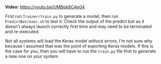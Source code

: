 **Video:** https://youtu.be/UMBqk8CAe04

First run `Trainer/train.py` to generate a model, then run `PredictBot/exec.sh` to test it. Check the output of the predict bot as it doesn't always launch correctly first time and may need to be terminated and re-executed.

Not all systems will load the Keras model without errors, I'm not sure why because I assumed that was the point of exporting Keras models. If this is the case for you, then you will have to run the `train.py` file first to generate a new one on your system.
